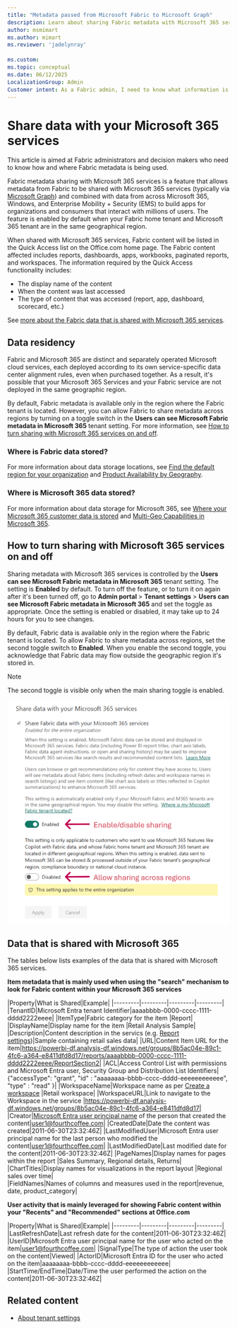 ```yaml
---
title: "Metadata passed from Microsoft Fabric to Microsoft Graph"
description: Learn about sharing Fabric metadata with Microsoft 365 services.
author: msmimart
ms.author: mimart
ms.reviewer: 'jadelynray'

ms.custom:
ms.topic: conceptual
ms.date: 06/12/2025
LocalizationGroup: Admin
Customer intent: As a Fabric admin, I need to know what information is passed from Fabric and Microsoft Graph to Microsoft 365.
---
```


# Share data with your Microsoft 365 services

This article is aimed at Fabric administrators and decision makers who need to know how and where Fabric metadata is being used.

Fabric metadata sharing with Microsoft 365 services is a feature that allows metadata from Fabric to be shared with Microsoft 365 services (typically via [Microsoft Graph](/graph/overview)) and combined with data from across Microsoft 365, Windows, and Enterprise Mobility + Security (EMS) to build apps for organizations and consumers that interact with millions of users. The feature is enabled by default when your Fabric home tenant and Microsoft 365 tenant are in the same geographical region.

When shared with Microsoft 365 services, Fabric content will be listed in the Quick Access list on the Office.com home page. The Fabric content affected includes reports, dashboards, apps, workbooks, paginated reports, and workspaces. The information required by the Quick Access functionality includes:

* The display name of the content
* When the content was last accessed
* The type of content that was accessed (report, app, dashboard, scorecard, etc.)

See [more about the Fabric data that is shared with Microsoft 365 services](#data-that-is-shared-with-microsoft-365).

## Data residency

Fabric and Microsoft 365 are distinct and separately operated Microsoft cloud services, each deployed according to its own service-specific data center alignment rules, even when purchased together. As a result, it's possible that your Microsoft 365 Services and your Fabric service are not deployed in the same geographic region.

By default, Fabric metadata is available only in the region where the Fabric tenant is located. However, you can allow Fabric to share metadata across regions by turning on a toggle switch in the **Users can see Microsoft Fabric metadata in Microsoft 365** tenant setting. For more information, see [How to turn sharing with Microsoft 365 services on and off](#how-to-turn-sharing-with-microsoft-365-services-on-and-off).

### Where is Fabric data stored?

For more information about data storage locations, see [Find the default region for your organization](/power-bi/admin/service-admin-where-is-my-tenant-located) and [Product Availability by Geography](https://powerplatform.microsoft.com/availability-reports/).

### Where is Microsoft 365 data stored?

For more information about data storage for Microsoft 365, see [Where your Microsoft 365 customer data is stored](/microsoft-365/enterprise/o365-data-locations) and [Multi-Geo Capabilities in Microsoft 365](https://www.microsoft.com/microsoft-365/business/multi-geo-capabilities).

## How to turn sharing with Microsoft 365 services on and off

Sharing metadata with Microsoft 365 services is controlled by the **Users can see Microsoft Fabric metadata in Microsoft 365** tenant setting. The setting is **Enabled** by default. To turn off the feature, or to turn it on again after it's been turned off, go to **Admin portal** > **Tenant settings** > **Users can see Microsoft Fabric metadata in Microsoft 365** and set the toggle as appropriate. Once the setting is enabled or disabled, it may take up to 24 hours for you to see changes.

By default, Fabric data is available only in the region where the Fabric tenant is located. To allow Fabric to share metadata across regions, set the second toggle switch to **Enabled**. When you enable the second toggle, you acknowledge that Fabric data may flow outside the geographic region it's stored in.

> [!NOTE]
> The second toggle is visible only when the main sharing toggle is enabled.

![m365-share](media/admin-share-power-bi-metadata-microsoft-366.png)



## Data that is shared with Microsoft 365

The tables below lists examples of the data that is shared with Microsoft 365 services.

**Item metadata that is mainly used when using the "search" mechanism to look for Fabric content within your Microsoft 365 services**

|Property|What is Shared|Example|
|---------|---------|---------|---------|
|TenantID|Microsoft Entra tenant Identifier|aaaabbbb-0000-cccc-1111-dddd2222eeee|
|ItemType|Fabric category for the item |Report|
|DisplayName|Display name for the item |Retail Analysis Sample|
|Description|Content description in the servics (e.g. [Report settings](/power-bi/create-reports/power-bi-report-settings?tabs=powerbi-desktop))|Sample containing retail sales data|
|URL|Content Item URL for the item|https://powerbi-df.analysis-df.windows.net/groups/8b5ac04e-89c1-4fc6-a364-e8411dfd8d17/reports/aaaabbbb-0000-cccc-1111-dddd2222eeee/ReportSection2|
|ACL|Access Control List with permissions and Microsoft Entra user, Security Group and Distribution List Identifiers|{"accessType": "grant", "id" : "aaaaaaaa-bbbb-cccc-dddd-eeeeeeeeeeee", "type" : "read" }|
|WorkspaceName|Workspace name as per [Create a workspace](/power-bi/collaborate-share/service-create-the-new-workspaces) |Retail workspace|
|WorkspaceURL|Link to navigate to the Workspace in the service |https://powerbi-df.analysis-df.windows.net/groups/8b5ac04e-89c1-4fc6-a364-e8411dfd8d17|
|Creator|[Microsoft Entra user principal name](/entra/identity/hybrid/connect/plan-connect-userprincipalname) of the person that created the content|user1@fourthcoffee.com|
|CreatedDate|Date the content was created|2011-06-30T23:32:46Z|
|LastModifiedUser|Microsoft Entra user principal name for the last person who modified the content|user1@fourthcoffee.com|
|LastModifiedDate|Last modified date for the content|2011-06-30T23:32:46Z|
|PageNames|Display names for pages within the report |Sales Summary, Regional details, Returns|
|ChartTitles|Display names for visualizations in the report layout |Regional sales over time|  
|FieldNames|Names of columns and measures used in the report|revenue, date, product_category|

**User activity that is mainly leveraged for showing Fabric content within your "Recents" and "Recommended" sections at Office.com**

|Property|What is Shared|Example|
|---------|---------|---------|---------|
|LastRefreshDate|Last refresh date for the content|2011-06-30T23:32:46Z|
|UserID|Microsoft Entra user principal name for the user who acted on the item|user1@fourthcoffee.com|
|SignalType|The type of action the user took on the content|Viewed|
|ActorID|Microsoft Entra ID for the user who acted on the item|aaaaaaaa-bbbb-cccc-dddd-eeeeeeeeeeee|
|StartTime/EndTime|Date/Time the user performed the action on the content|2011-06-30T23:32:46Z|

## Related content

- [About tenant settings](tenant-settings-index.md)
